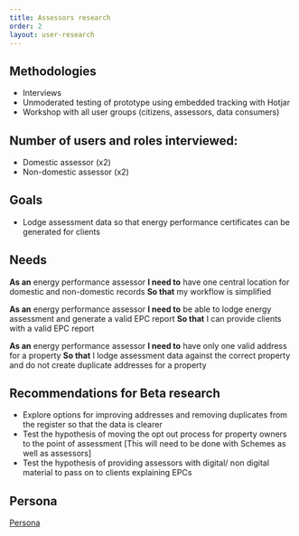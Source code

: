 ```yaml
---
title: Assessors research
order: 2
layout: user-research
---
```

## Methodologies
* Interviews
* Unmoderated testing of prototype using embedded tracking with Hotjar
* Workshop with all user groups (citizens, assessors, data consumers)

## Number of users and roles interviewed:
* Domestic assessor (x2)
* Non-domestic assessor (x2)

## Goals
* Lodge assessment data so that energy performance certificates can be generated for clients

## Needs
**As an** energy performance assessor
**I need to** have one central location for domestic and non-domestic records 
**So that** my workflow is simplified

**As an** energy performance assessor
**I need to** be able to lodge energy assessment and generate a valid EPC report 
**So that** I can provide clients with a valid EPC report

**As an** energy performance assessor
**I need to** have only one valid address for a property
**So that** I lodge assessment data against the correct property and do not create duplicate addresses for a property

## Recommendations for Beta research
* Explore options for improving addresses and removing duplicates from the register so that the data is clearer
* Test the hypothesis of moving the opt out process for property owners to the point of assessment [This will need to be done with Schemes as well as assessors]
* Test the hypothesis of providing assessors with digital/ non digital material to pass on to clients explaining EPCs

## Persona
[Persona](../assets/media/Assessor_user_journey.pdf)

